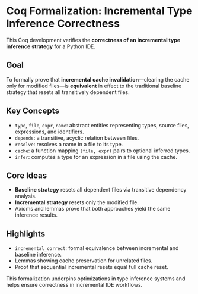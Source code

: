 # Coq Formalization: Incremental Type Inference Correctness

This Coq development verifies the **correctness of an incremental type inference strategy** for a Python IDE.

## Goal

To formally prove that **incremental cache invalidation**—clearing the cache only for modified files—is **equivalent** in effect to the traditional baseline strategy that resets all transitively dependent files.

## Key Concepts

- `type`, `file`, `expr`, `name`: abstract entities representing types, source files, expressions, and identifiers.
- `depends`: a transitive, acyclic relation between files.
- `resolve`: resolves a name in a file to its type.
- `cache`: a function mapping `(file, expr)` pairs to optional inferred types.
- `infer`: computes a type for an expression in a file using the cache.

## Core Ideas

- **Baseline strategy** resets all dependent files via transitive dependency analysis.
- **Incremental strategy** resets only the modified file.
- Axioms and lemmas prove that both approaches yield the same inference results.

## Highlights

- `incremental_correct`: formal equivalence between incremental and baseline inference.
- Lemmas showing cache preservation for unrelated files.
- Proof that sequential incremental resets equal full cache reset.

This formalization underpins optimizations in type inference systems and helps ensure correctness in incremental IDE workflows.

